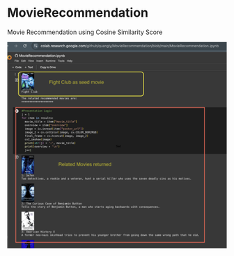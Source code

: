 # MovieRecommendation
Movie Recommendation using Cosine Similarity Score

![Alt text](images/google-colab-movie-recommender.png?raw=true "Movie Recommendation using Google Colab")
